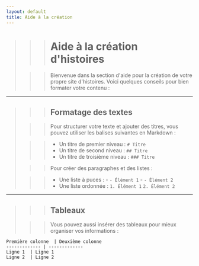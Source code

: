 ```yaml
---
layout: default
title: Aide à la création
---
```


>>># Aide à la création d'histoires
>
>>> Bienvenue dans la section d'aide pour la création de votre propre site d'histoires. Voici quelques conseils pour bien formater votre contenu :
>
---
>
>>> ## Formatage des textes
>
>>> Pour structurer votre texte et ajouter des titres, vous pouvez utiliser les balises suivantes en Markdown :
>
>>> - Un titre de premier niveau : `# Titre`
>>> - Un titre de second niveau : `## Titre`
>>> - Un titre de troisième niveau : `### Titre`
>
>>> Pour créer des paragraphes et des listes :
>
>>> - Une liste à puces : 
    - `- Élément 1`
    - `- Élément 2`
>>> - Une liste ordonnée : 
    `1. Élément 1`
    `2. Élément 2`
>
---
>
>>> ## Tableaux
>
>>> Vous pouvez aussi insérer des tableaux pour mieux organiser vos informations :
>
>
~~~~
Première colonne  | Deuxième colonne
------------- | -------------
Ligne 1  | Ligne 1
Ligne 2  | Ligne 2
~~~~
